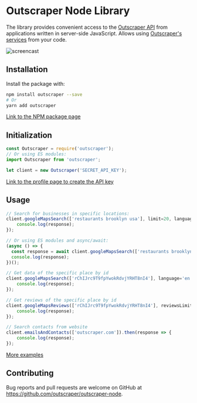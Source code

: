 # Outscraper Node Library

The library provides convenient access to the [Outscraper API](https://app.outscraper.com/api-docs) from applications written in server-side JavaScript. Allows using [Outscraper's services](https://outscraper.com/services/) from your code.

![screencast](https://media.giphy.com/media/v1.Y2lkPTc5MGI3NjExNWVjMGIxNjlmZGMwYjAwMzc5M2QxZjI5ZmIzNzc0ZWQxYWQ2M2Q2ZiZjdD1n/2Z85rUMT0D9e8qslj8/giphy.gif)

## Installation

Install the package with:
```bash
npm install outscraper --save
# Or
yarn add outscraper
```

[Link to the NPM package page](https://www.npmjs.com/package/outscraper)

## Initialization
```js
const Outscraper = require('outscraper');
// Or using ES modules:
import Outscraper from 'outscraper';

let client = new Outscraper('SECRET_API_KEY');

```
[Link to the profile page to create the API key](https://app.outscraper.com/profile)

## Usage

```js
// Search for businesses in specific locations:
client.googleMapsSearch(['restaurants brooklyn usa'], limit=20, language='en', region='us').then(response => {
    console.log(response);
});

// Or using ES modules and async/await:
(async () => {
  const response = await client.googleMapsSearch(['restaurants brooklyn usa'], limit=20, language='en', region='us');
  console.log(response);
})();

// Get data of the specific place by id
client.googleMapsSearch(['rChIJrc9T9fpYwokRdvjYRHT8nI4'], language='en').then(response => {
    console.log(response);
});

// Get reviews of the specific place by id
client.googleMapsReviews(['rChIJrc9T9fpYwokRdvjYRHT8nI4'], reviewsLimit=20, language='en').then(response => {
    console.log(response);
});

// Search contacts from website
client.emailsAndContacts(['outscraper.com']).then(response => {
    console.log(response);
});
```

[More examples](https://github.com/outscraper/outscraper-node/tree/master/examples)

## Contributing
Bug reports and pull requests are welcome on GitHub at https://github.com/outscraper/outscraper-node.
